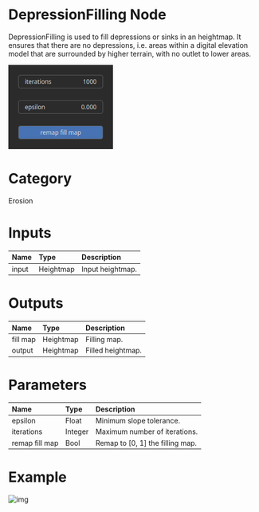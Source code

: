 
DepressionFilling Node
======================


DepressionFilling is used to fill depressions or sinks in an heightmap. It ensures that there are no depressions, i.e. areas within a digital elevation model that are surrounded by higher terrain, with no outlet to lower areas.



![img](../../images/nodes/DepressionFilling_settings.png)


# Category


Erosion
# Inputs

|Name|Type|Description|
| :--- | :--- | :--- |
|input|Heightmap|Input heightmap.|

# Outputs

|Name|Type|Description|
| :--- | :--- | :--- |
|fill map|Heightmap|Filling map.|
|output|Heightmap|Filled heightmap.|

# Parameters

|Name|Type|Description|
| :--- | :--- | :--- |
|epsilon|Float|Minimum slope tolerance.|
|iterations|Integer|Maximum number of iterations.|
|remap fill map|Bool|Remap to [0, 1] the filling map.|

# Example


![img](../../images/nodes/DepressionFilling.png)

